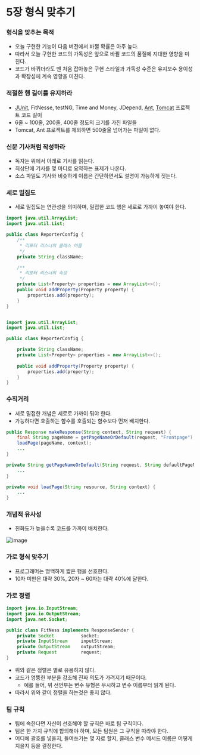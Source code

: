 # 5장 형식 맞추기

### 형식을 맞추는 목적
- 오늘 구현한 기능이 다음 버전에서 바뀔 확률은 아주 높다.
- 따라서 오늘 구현한 코드의 가독성은 앞으로 바뀔 코드의 품질에 지대한 영향을 미친다.
- 코드가 바뀌더라도 맨 처음 잡아놓은 구현 스타일과 가독성 수준은 유지보수 용이성과 확장성에 계속 영향을 미친다.

### 적절한 행 길이를 유지하라
- [JUnit](https://github.com/junit-team), FitNesse, testNG, Time and Money, JDepend, [Ant](https://github.com/apache/ant), [Tomcat](https://github.com/apache/tomcat) 프로젝트 코드 길이
- 6줄 ~ 100줄, 200줄, 400줄 정도의 크기를 가진 파일들
- Tomcat, Ant 프로젝트를 제외하면 500줄울 넘어가는 파일이 없다.

### 신문 기사처럼 작성하라
- 독자는 위에서 아래로 기사를 읽는다.
- 최상단에 기사를 몇 마디로 요약하는 표제가 나온다.
- 소스 파일도 기사와 비슷하게 이름은 간단하면서도 설명이 가능하게 짓는다.

### 세로 밀집도
- 세로 밀집도는 연관성을 의미하며, 밀접한 코드 행은 세로로 가까이 놓여야 한다.

```java
import java.util.ArrayList;
import java.util.List;

public class ReporterConfig {
    /**
     * 리포터 리스너의 클래스 이름
     */
    private String className;

    /**
     * 리포터 리스너의 속성
     */
    private List<Property> properties = new ArrayList<>();
    public void addProperty(Property property) {
        properties.add(property);
    }
}


import java.util.ArrayList;
import java.util.List;

public class ReporterConfig {

    private String className;
    private List<Property> properties = new ArrayList<>();
    
    public void addProperty(Property property) {
        properties.add(property);
    }
}
```

### 수직거리
- 서로 밀접한 개념은 세로로 가까이 둬야 한다.
- 가능하다면 호출하는 함수를 호출되는 함수보다 먼저 배치한다.

```java
public Response makeResponse(String context, String request) {
    final String pageName = getPageNameOrDefault(request, "Frontpage");
    loadPage(pageName, context);
    ...
}

private String getPageNameOrDefault(String request, String defaultPageName) {
    ...
}

private void loadPage(String resource, String context) {
    ...
}
```

### 개념적 유사성
- 친화도가 높을수록 코드를 가까이 배치한다.

![image](https://user-images.githubusercontent.com/50076031/135753575-e8cf87ab-f3b8-47a5-874e-38968230f464.png)

### 가로 형식 맞추기
- 프로그래머는 명백하게 짧은 행을 선호한다.
- 10자 미만은 대략 30%, 20자 ~ 60자는 대략 40%에 달한다.

### 가로 정렬
```java
import java.io.InputStream;
import java.io.OutputStream;
import java.net.Socket;

public class FitNess implements ResponseSender {
    private Socket          socket;
    private InputStream     inputStream;
    private OutputStream    outputStream;
    private Request         request;
}
```

- 위와 같은 정렬은 별로 유용하지 않다.
- 코드가 엉뚱한 부분을 강조해 진짜 의도가 가려지기 때문이다.
    - 예를 들어, 위 선언부는 변수 유형은 무시하고 변수 이름부터 읽게 된다.
- 따라서 위와 같이 정렬을 하는것은 좋지 않다.

### 팀 규칙
- 팀에 속한다면 자신이 선호해야 할 규칙은 바로 팀 규칙이다.
- 팀은 한 가지 규칙에 합의해야 하며, 모든 팀원은 그 규칙을 따라야 한다.
- 어디에 괄호를 넣을지, 들여쓰기는 몇 자로 할지, 클래스 변수 메서드 이름은 어떻게 지을지 등을 결정한다.
